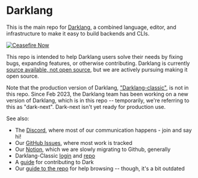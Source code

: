 # Darklang

This is the main repo for [Darklang](https://darklang.com), a combined language, editor,
and infrastructure to make it easy to build backends and CLIs.

[![Ceasefire Now](https://badge.techforpalestine.org/ceasefire-now)](https://techforpalestine.org/learn-more)

This repo is intended to help Darklang users solve their needs by fixing bugs,
expanding features, or otherwise contributing. Darklang is currently [source available, not
open source](https://github.com/darklang/dark/blob/main/LICENSE.md), but we are
actively pursuing making it open source.

Note that the production version of Darklang, ["Darklang-classic"](https://github.com/darklang/classic-darklang),
is not in this repo. Since Feb 2023, the Darklang team has been working on a new version of Darklang,
which is in this repo -- temporarily, we're referring to this as "dark-next".
Dark-next isn't yet ready for production use.

See also:

- The [Discord](https://darklang.com/discord-invite), where most of our communication happens - join and say hi!
- Our [GitHub Issues](https://github.com/darklang/dark/issues), where most work is tracked
- Our [Notion](https://darklang.com/magicbox), which we are slowly migrating to Github, generally
- Darklang-Classic [login](https://darklang.com/login) and [repo](https://github.com/darklang/classic-dark)
- A [guide](/CONTRIBUTING.md) for contributing to Dark
- Our [guide to the repo](https://docs.darklang.com/contributing/repo-layout) for help browsing -- though, it's a bit outdated
